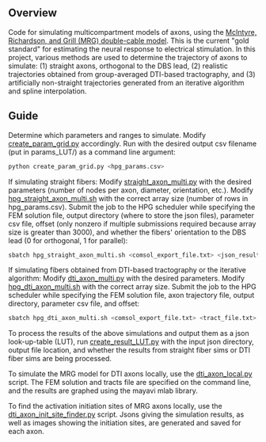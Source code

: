 ## Overview

Code for simulating multicompartment models of axons, using the [McIntyre, Richardson, and Grill (MRG) double-cable model](https://journals.physiology.org/doi/full/10.1152/jn.00353.2001). This is the current "gold standard" for estimating the neural response to electrical stimulation. In this project, various methods are used to determine the trajectory of axons to simulate: (1) straight axons, orthogonal to the DBS lead, (2) realistic trajectories obtained from group-averaged DTI-based tractography, and (3) artificially non-straight trajectories generated from an iterative algorithm and spline interpolation.

## Guide

Determine which parameters and ranges to simulate. Modify [create_param_grid.py](create_param_grid.py) accordingly. Run with the desired output csv filename (put in params_LUT/) as a command line argument:

```bash
python create_param_grid.py <hpg_params.csv>
```

If simulating straight fibers:
Modify [straight_axon_multi.py](straight_axon_multi.py) with the desired parameters (number of nodes per axon, diameter, orientation, etc.). Modify [hpg_straight_axon_multi.sh](hpg_straight_axon_multi.sh) with the correct array size (number of rows in hpg_params.csv). Submit the job to the HPG scheduler while specifying the FEM solution file, output directory (where to store the json files), parameter csv file, offset (only nonzero if multiple submissions required because array size is greater than 3000), and whether the fibers' orientation to the DBS lead (0 for orthogonal, 1 for parallel):

```bash
sbatch hpg_straight_axon_multi.sh <comsol_export_file.txt> <json_results_dir> <hpg_params.csv> <offset> <orientation>
```

If simulating fibers obtained from DTI-based tractography or the iterative algorithm:
Modify [dti_axon_multi.py](dti_axon_multi.py) with the desired parameters. Modify [hpg_dti_axon_multi.sh](hpg_dti_axon_multi.sh) with the correct array size. Submit the job to the HPG scheduler while specifying the FEM solution file, axon trajectory file, output directory, parameter csv file, and offset:

```bash
sbatch hpg_dti_axon_multi.sh <comsol_export_file.txt> <tract_file.txt> <json_results_dir> <hpg_params.csv> <offset>
``` 

To process the results of the above simulations and output them as a json look-up-table (LUT), run [create_result_LUT.py](create_result_LUT.py) with the input json directory, output file location, and whether the results from straight fiber sims or DTI fiber sims are being processed.

To simulate the MRG model for DTI axons locally, use the [dti_axon_local.py](dti_axon_local.py) script. The FEM solution and tracts file are specified on the command line, and the results are graphed using the mayavi mlab library.

To find the activation initiation sites of MRG axons locally, use the [dti_axon_init_site_finder.py](dti_axon_init_site_finder.py) script. Jsons giving the simulation results, as well as images showing the initiation sites, are generated and saved for each axon.